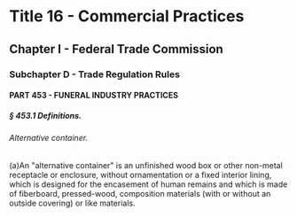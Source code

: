 
# Title 16 - Commercial Practices
## Chapter I - Federal Trade Commission
### Subchapter D - Trade Regulation Rules
#### PART 453 - FUNERAL INDUSTRY PRACTICES
##### § 453.1 Definitions.
###### Alternative container.

(a)An "alternative container" is an unfinished wood box or other non-metal receptacle or enclosure, without ornamentation or a fixed interior lining, which is designed for the encasement of human remains and which is made of fiberboard, pressed-wood, composition materials (with or without an outside covering) or like materials.
